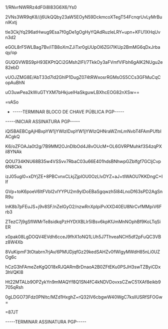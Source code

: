 1/RNvrNWRRz4dF0i8I83G6X6/Ys0

2VNs3WR9qK8//j6UkQQby23aW5EOyN59DckmcoXTegT54FcnqrUvLyMrBunIKxtj

tIe3CkjYq296atHwug9Esa7f0gDe1gOgHyYQAdRuzIeLRY+upn+KFU1XHqUvn3d2

eGOL8rF5WLBag7Bv/iTB8oXmZJiTxr0gUUpOl6ZGl7IKUp2BmMG6qDxJrbaqy/op

GUQGVWBS9pH93EKPtQCi2GMsh2lFI/7TkkOy3aFVmfVlFbh6gAlK2NUgu2e82ebD

vUOJZMG8E/AbT33d7ld2GhIP1DugZ074tRWxosrRGMsOS5CCs3GFMuCqCopAuBhN

uO3uwPea2kWuGTYXM7bHkjueIHaSkguwLBXhcEOG82nXSw==

=vASo

- -----TERMINAR BLOCO DE CHAVE PÚBLICA PGP-----



-----INICIAR ASSINATURA PGP-----



iQI5BAEBCgAjHBxpYW1jYWlzIDxpYW1jYWlzQHNraWZmLmNvbT4FAmPUfbIACgkQ

K6/oZFOAJa0t2g/7B9MM2OJnDlbOd4J8vOUcM+OL6GVRPMuhkf3S4zqPXil8YNAk

QOU734KNU68B35w4VSSvv7RbaC03u66E401hdsBNhwpGZbIfgf7GCljCvp6N8Ckk

izJ05ugl0+xDYjZE+8PBCvnxCLkjZjpIOU0OzLlvDYZ+aJ+tIWAOU7KKDngC+IIf

GVp+toK6poeV6ltFVbI2vlYYPU2m9ylDoEBaSgqwzh5l84LnoDf63sPD2AgSnR9u

lnK8b7pFEuJS+j9v8SF/nZelGyO2/nzwRnXpIpiPvXXD40EU8NrCvfMMpiV6Frb3

ZTezC7j9gSfIWMrTe8sidkqPzHYDtXBLIr5IBsv6kpKfJmMnNOphBf9KoLTqSiER

x0pak08LgDOQV4EVdh6cceJ9fhX1oNQ1LUh5J7ThveaNCH5df2pFuQC3VBz8W4Xb

8VuKipmF3tOtabrn7rjAv/6PMUDjqfGz29kedSAHZv0fWIgyMWdH85nLi0UZOg6c

hCzG3hFAmeZeKgQO18xRJQARmBrDnaoA2B0ZFtEKu0PSJH3swTZByiCDx3hVQKl8

Ht22MTALb9OPZykYn9mMAQYf8Q1SN4fC4kNDVDovxsCZwC51XAf8eikb9705qRsh

0gLDGO73Fdz0PNItc/MZd1HxghZ+rQ32IV6cbgwW40WgC7ksllUSRfSFOGw=

=87JT

-----TERMINAR ASSINATURA PGP-----
